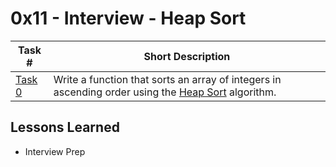  # 0x11 - Interview - Heap Sort
Task # | Short Description
-------|------------
[Task 0](0-heap_sort.c) | Write a function that sorts an array of integers in ascending order using the [Heap Sort](https://en.wikipedia.org/wiki/Heapsort) algorithm.

 ## Lessons Learned
* Interview Prep
